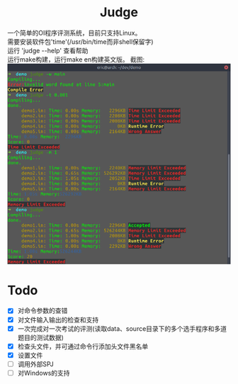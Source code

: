 # <center>Judge</center>
一个简单的OI程序评测系统，目前只支持Linux。</br>
需要安装软件包'time'(/usr/bin/time而非shell保留字)</br>
运行 'judge --help' 查看帮助</br>
运行make构建，运行make en构建英文版。
截图:</br>
![](./screenshot/demo.png)

# Todo
- [x] 对命令参数的查错
- [x] 对文件输入输出的检查和支持
- [x] 一次完成对一次考试的评测(读取data、source目录下的多个选手程序和多道题目的测试数据)
- [x] 检查头文件，并可通过命令行添加头文件黑名单
- [x] 设置文件
- [ ] 调用外部SPJ
- [ ] 对Windows的支持
